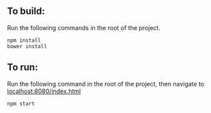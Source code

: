## To build:

Run the following commands in the root of the project.  
````
npm install  
bower install
````

## To run:

Run the following command in the root of the project, then navigate to <localhost:8080/index.html>  
````
npm start
````